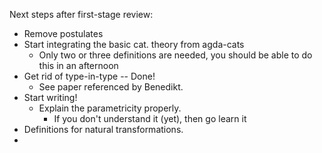 

Next steps after first-stage review:
- Remove postulates
- Start integrating the basic cat. theory from agda-cats
	- Only two or three definitions are needed, you should be able to do this in an afternoon
- Get rid of type-in-type -- Done!
	- See paper referenced by Benedikt.
- Start writing!
	- Explain the parametricity properly.
		- If you don't understand it (yet), then go learn it
- Definitions for natural transformations.
- 